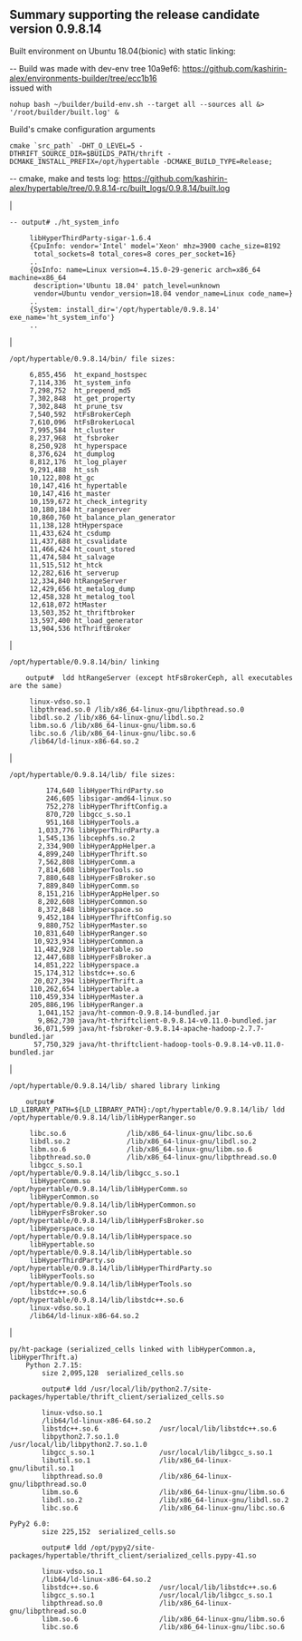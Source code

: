 Summary supporting the release candidate version 0.9.8.14
-
Built environment on Ubuntu 18.04(bionic) with static linking:

   -- Build was made with dev-env tree 10a9ef6: https://github.com/kashirin-alex/environments-builder/tree/ecc1b16  
   issued with 
   	
    nohup bash ~/builder/build-env.sh --target all --sources all &> '/root/builder/built.log' &
    
   Build's cmake configuration arguments
   
    cmake `src_path` -DHT_O_LEVEL=5 -DTHRIFT_SOURCE_DIR=$BUILDS_PATH/thrift -DCMAKE_INSTALL_PREFIX=/opt/hypertable -DCMAKE_BUILD_TYPE=Release;
    
   -- cmake, make and tests log: https://github.com/kashirin-alex/hypertable/tree/0.9.8.14-rc/built_logs/0.9.8.14/built.log
	
|

    -- output# ./ht_system_info

         libHyperThirdParty-sigar-1.6.4
         {CpuInfo: vendor='Intel' model='Xeon' mhz=3900 cache_size=8192
          total_sockets=8 total_cores=8 cores_per_socket=16}
         ..
         {OsInfo: name=Linux version=4.15.0-29-generic arch=x86_64 machine=x86_64
          description='Ubuntu 18.04' patch_level=unknown
          vendor=Ubuntu vendor_version=18.04 vendor_name=Linux code_name=}
         ..
         {System: install_dir='/opt/hypertable/0.9.8.14' exe_name='ht_system_info'}
         ..

|

    /opt/hypertable/0.9.8.14/bin/ file sizes:
	
         6,855,456  ht_expand_hostspec
         7,114,336  ht_system_info
         7,298,752  ht_prepend_md5
         7,302,848  ht_get_property
         7,302,848  ht_prune_tsv
         7,540,592  htFsBrokerCeph
         7,610,096  htFsBrokerLocal
         7,995,584  ht_cluster
         8,237,968  ht_fsbroker
         8,250,928  ht_hyperspace
         8,376,624  ht_dumplog
         8,812,176  ht_log_player
         9,291,488  ht_ssh
         10,122,808 ht_gc
         10,147,416 ht_hypertable
         10,147,416 ht_master
         10,159,672 ht_check_integrity
         10,180,184 ht_rangeserver
         10,860,760 ht_balance_plan_generator
         11,138,128 htHyperspace
         11,433,624 ht_csdump
         11,437,688 ht_csvalidate
         11,466,424 ht_count_stored
         11,474,584 ht_salvage
         11,515,512 ht_htck
         12,282,616 ht_serverup
         12,334,840 htRangeServer
         12,429,656 ht_metalog_dump
         12,458,328 ht_metalog_tool
         12,618,072 htMaster
         13,503,352 ht_thriftbroker
         13,597,400 ht_load_generator
         13,904,536 htThriftBroker

|

    /opt/hypertable/0.9.8.14/bin/ linking 
    
        output#  ldd htRangeServer (except htFsBrokerCeph, all executables are the same)
	 
         linux-vdso.so.1	
         libpthread.so.0 /lib/x86_64-linux-gnu/libpthread.so.0
         libdl.so.2 /lib/x86_64-linux-gnu/libdl.so.2
         libm.so.6 /lib/x86_64-linux-gnu/libm.so.6
         libc.so.6 /lib/x86_64-linux-gnu/libc.so.6
         /lib64/ld-linux-x86-64.so.2	

|

    /opt/hypertable/0.9.8.14/lib/ file sizes:
    
             174,640 libHyperThirdParty.so
             246,605 libsigar-amd64-linux.so
             752,278 libHyperThriftConfig.a
             870,720 libgcc_s.so.1
             951,168 libHyperTools.a
           1,033,776 libHyperThirdParty.a
           1,545,136 libcephfs.so.2
           2,334,900 libHyperAppHelper.a
           4,899,240 libHyperThrift.so
           7,562,808 libHyperComm.a
           7,814,608 libHyperTools.so
           7,880,648 libHyperFsBroker.so
           7,889,840 libHyperComm.so
           8,151,216 libHyperAppHelper.so
           8,202,608 libHyperCommon.so
           8,372,848 libHyperspace.so
           9,452,184 libHyperThriftConfig.so
           9,880,752 libHyperMaster.so
          10,831,640 libHyperRanger.so
          10,923,934 libHyperCommon.a
          11,482,928 libHypertable.so
          12,447,688 libHyperFsBroker.a
          14,851,222 libHyperspace.a
          15,174,312 libstdc++.so.6
          20,027,394 libHyperThrift.a
         110,262,654 libHypertable.a
         110,459,334 libHyperMaster.a
         205,886,196 libHyperRanger.a
           1,041,152 java/ht-common-0.9.8.14-bundled.jar
           9,862,730 java/ht-thriftclient-0.9.8.14-v0.11.0-bundled.jar
          36,071,599 java/ht-fsbroker-0.9.8.14-apache-hadoop-2.7.7-bundled.jar
          57,750,329 java/ht-thriftclient-hadoop-tools-0.9.8.14-v0.11.0-bundled.jar

|

    /opt/hypertable/0.9.8.14/lib/ shared library linking
    
        output#  LD_LIBRARY_PATH=${LD_LIBRARY_PATH}:/opt/hypertable/0.9.8.14/lib/ ldd /opt/hypertable/0.9.8.14/lib/libHyperRanger.so
	
         libc.so.6               /lib/x86_64-linux-gnu/libc.so.6
         libdl.so.2              /lib/x86_64-linux-gnu/libdl.so.2
         libm.so.6               /lib/x86_64-linux-gnu/libm.so.6
         libpthread.so.0         /lib/x86_64-linux-gnu/libpthread.so.0
         libgcc_s.so.1           /opt/hypertable/0.9.8.14/lib/libgcc_s.so.1
         libHyperComm.so         /opt/hypertable/0.9.8.14/lib/libHyperComm.so
         libHyperCommon.so       /opt/hypertable/0.9.8.14/lib/libHyperCommon.so
         libHyperFsBroker.so     /opt/hypertable/0.9.8.14/lib/libHyperFsBroker.so
         libHyperspace.so        /opt/hypertable/0.9.8.14/lib/libHyperspace.so
         libHypertable.so        /opt/hypertable/0.9.8.14/lib/libHypertable.so
         libHyperThirdParty.so   /opt/hypertable/0.9.8.14/lib/libHyperThirdParty.so
         libHyperTools.so        /opt/hypertable/0.9.8.14/lib/libHyperTools.so
         libstdc++.so.6          /opt/hypertable/0.9.8.14/lib/libstdc++.so.6
         linux-vdso.so.1 
         /lib64/ld-linux-x86-64.so.2 

|

    py/ht-package (serialized_cells linked with libHyperCommon.a, libHyperThrift.a)
        Python 2.7.15:
            size 2,095,128  serialized_cells.so
	    
            output# ldd /usr/local/lib/python2.7/site-packages/hypertable/thrift_client/serialized_cells.so
	    
            linux-vdso.so.1 
            /lib64/ld-linux-x86-64.so.2 
            libstdc++.so.6               /usr/local/lib/libstdc++.so.6
            libpython2.7.so.1.0          /usr/local/lib/libpython2.7.so.1.0
            libgcc_s.so.1                /usr/local/lib/libgcc_s.so.1
            libutil.so.1                 /lib/x86_64-linux-gnu/libutil.so.1
            libpthread.so.0              /lib/x86_64-linux-gnu/libpthread.so.0
            libm.so.6                    /lib/x86_64-linux-gnu/libm.so.6
            libdl.so.2                   /lib/x86_64-linux-gnu/libdl.so.2
            libc.so.6                    /lib/x86_64-linux-gnu/libc.so.6
	
	PyPy2 6.0:
            size 225,152  serialized_cells.so
	    
            output# ldd /opt/pypy2/site-packages/hypertable/thrift_client/serialized_cells.pypy-41.so
	    
            linux-vdso.so.1  
            /lib64/ld-linux-x86-64.so.2  
            libstdc++.so.6               /usr/local/lib/libstdc++.so.6 
            libgcc_s.so.1                /usr/local/lib/libgcc_s.so.1 
            libpthread.so.0              /lib/x86_64-linux-gnu/libpthread.so.0 
            libm.so.6                    /lib/x86_64-linux-gnu/libm.so.6 
            libc.so.6                    /lib/x86_64-linux-gnu/libc.so.6 

 
 
  
